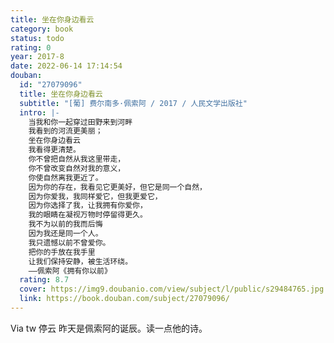 ```yaml
---
title: 坐在你身边看云
category: book
status: todo
rating: 0
year: 2017-8
date: 2022-06-14 17:14:54
douban:
  id: "27079096"
  title: 坐在你身边看云
  subtitle: "[葡] 费尔南多·佩索阿 / 2017 / 人民文学出版社"
  intro: |-
    当我和你一起穿过田野来到河畔
    我看到的河流更美丽；
    坐在你身边看云
    我看得更清楚。
    你不曾把自然从我这里带走，
    你不曾改变自然对我的意义，
    你使自然离我更近了。
    因为你的存在，我看见它更美好，但它是同一个自然，
    因为你爱我，我同样爱它，但我更爱它，
    因为你选择了我，让我拥有你爱你，
    我的眼睛在凝视万物时停留得更久。
    我不为以前的我而后悔
    因为我还是同一个人。
    我只遗憾以前不曾爱你。
    把你的手放在我手里
    让我们保持安静，被生活环绕。
    ——佩索阿《拥有你以前》
  rating: 8.7
  cover: https://img9.doubanio.com/view/subject/l/public/s29484765.jpg
  link: https://book.douban.com/subject/27079096/
---
```


Via tw 停云 昨天是佩索阿的诞辰。读一点他的诗。
